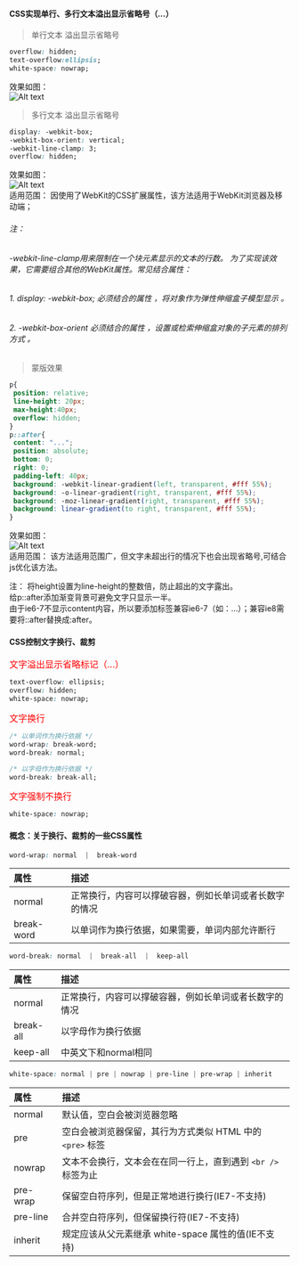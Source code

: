 #### CSS实现单行、多行文本溢出显示省略号（...）
> 单行文本 溢出显示省略号

```css
overflow: hidden;
text-overflow:ellipsis;
white-space: nowrap;
```
效果如图：<br/>
![Alt text](http://www.daqianduan.com/wp-content/uploads/2015/10/dome1.png)
<br/>

>多行文本 溢出显示省略号

```css
display: -webkit-box;
-webkit-box-orient: vertical;
-webkit-line-clamp: 3;
overflow: hidden;
```
效果如图：<br/>
![Alt text](http://www.daqianduan.com/wp-content/uploads/2015/10/dome2.png)
<br/>
适用范围：
因使用了WebKit的CSS扩展属性，该方法适用于WebKit浏览器及移动端；

###### 注：
###### -webkit-line-clamp用来限制在一个块元素显示的文本的行数。 为了实现该效果，它需要组合其他的WebKit属性。常见结合属性：
###### 1. display: -webkit-box; 必须结合的属性 ，将对象作为弹性伸缩盒子模型显示 。
###### 2. -webkit-box-orient 必须结合的属性 ，设置或检索伸缩盒对象的子元素的排列方式 。

> 蒙版效果

```css
p{
 position: relative;
 line-height: 20px;
 max-height:40px;
 overflow: hidden;
}
p::after{
 content: "...";
 position: absolute;
 bottom: 0;
 right: 0;
 padding-left: 40px;
 background: -webkit-linear-gradient(left, transparent, #fff 55%);
 background: -o-linear-gradient(right, transparent, #fff 55%);
 background: -moz-linear-gradient(right, transparent, #fff 55%);
 background: linear-gradient(to right, transparent, #fff 55%);
}
```
效果如图：<br/>
![Alt text](http://www.daqianduan.com/wp-content/uploads/2015/10/dome3.png)
<br/>
适用范围：
该方法适用范围广，但文字未超出行的情况下也会出现省略号,可结合js优化该方法。

注：
将height设置为line-height的整数倍，防止超出的文字露出。<br/>
给p::after添加渐变背景可避免文字只显示一半。<br/>
由于ie6-7不显示content内容，所以要添加标签兼容ie6-7（如：<span>…<span/>）；兼容ie8需要将::after替换成:after。


#### CSS控制文字换行、裁剪

<font color=red size=3>文字溢出显示省略标记（...）</font>

```css
text-overflow: ellipsis;
overflow: hidden;
white-space: nowrap;
```
<font color=red size=3>文字换行</font>

```css
/* 以单词作为换行依据 */
word-wrap: break-word;
word-break: normal;

/* 以字母作为换行依据 */
word-break: break-all;
```

<font color=red size=3>文字强制不换行</font>

```css
white-space: nowrap;
```

#### 概念：关于换行、裁剪的一些CSS属性
```css
word-wrap: normal  |  break-word
```

| 属性  | 描述  |
| :------------ | :------------ |
| normal  | 正常换行，内容可以撑破容器，例如长单词或者长数字的情况  |
| break-word  | 以单词作为换行依据，如果需要，单词内部允许断行  |

```css
word-break: normal  |  break-all  |  keep-all
```

| 属性  | 描述  |
| :------------ | :------------ |
| normal  | 正常换行，内容可以撑破容器，例如长单词或者长数字的情况  |
| break-all  | 以字母作为换行依据  |
| keep-all  | 中英文下和normal相同  |

 ```css
white-space: normal | pre | nowrap | pre-line | pre-wrap | inherit
```

| 属性  | 描述  |
| :------------ | :------------ |
| normal  | 默认值，空白会被浏览器忽略  |
| pre | 空白会被浏览器保留，其行为方式类似 HTML 中的 `<pre>` 标签  |
| nowrap | 文本不会换行，文本会在在同一行上，直到遇到 `<br />` 标签为止  |
| pre-wrap | 保留空白符序列，但是正常地进行换行(IE7-不支持) |
| pre-line | 合并空白符序列，但保留换行符(IE7-不支持)  |
| inherit | 规定应该从父元素继承 white-space 属性的值(IE不支持)  |
